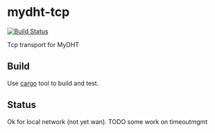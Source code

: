 mydht-tcp
=========

[![Build Status](https://travis-ci.org/cheme/mydht-tcp.svg?branch=master)](https://travis-ci.org/cheme/mydht-tcp)


Tcp transport for MyDHT


Build
-----

Use [cargo](http://crates.io) tool to build and test.

Status
------

Ok for local network (not yet wan).
TODO some work on timeoutmgmt


